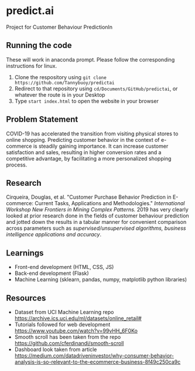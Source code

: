 # predict.ai
Project for Customer Behaviour PredictionIn

## Running the code 
These will work in anaconda prompt. Please follow the corresponding instructions for linux.
1. Clone the respository using `git clone https://github.com/Tannybuoy/predictai` 
2. Redirect to that repository using `cd/Documents/GitHub/predictai`, or whatever the route is in your Desktop
3. Type `start index.html` to open the website in your browser

## Problem Statement

COVID-19 has accelerated the transition from visiting physical stores to online shopping. Predicting customer behavior in the context of e-commerce is steadily gaining importance. It can increase customer satisfaction and sales, resulting in  higher conversion rates and a competitive advantage, by facilitating a more personalized shopping process.

## Research
Cirqueira, Douglas, et al. "Customer Purchase Behavior Prediction in E-commerce: Current Tasks, Applications and Methodologies." *International Workshop New Frontiers in Mining Complex Patterns.* 2019 has very clearly looked at prior research done in the fields of customer behaviour prediction and jotted down the results in a tabular manner for convenient comparison across parameters such as *supervised/unsupervised algorithms, business intelligence applications and accuracy*.

## Learnings
* Front-end development (HTML, CSS, JS) 
* Back-end development (Flask)
* Machine Learning (sklearn, pandas, numpy, matplotlib python libraries)

## Resources
* Dataset from UCI Machine Learning repo https://archive.ics.uci.edu/ml/datasets/online_retail#
* Tutorials followed for web development https://www.youtube.com/watch?v=99vHH_6F0Ko
* Smooth scroll has been taken from the repo https://github.com/cferdinandi/smooth-scroll
* Dashboard look taken from article https://medium.com/datadriveninvestor/why-consumer-behavior-analysis-is-so-relevant-to-the-ecommerce-business-8f49c250ca9c
